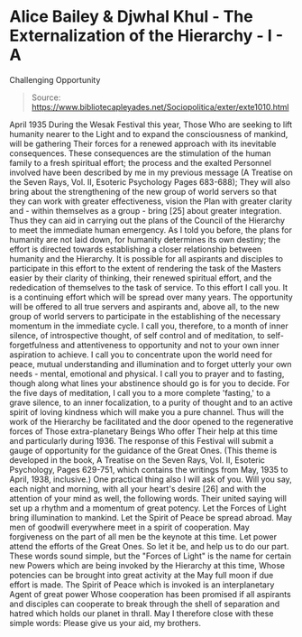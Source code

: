 # Alice Bailey & Djwhal Khul - The Externalization of the Hierarchy - I - A
Challenging Opportunity

> Source: https://www.bibliotecapleyades.net/Sociopolitica/exter/exte1010.html

April 1935
During the Wesak Festival this year, Those Who are seeking to lift humanity nearer to the Light and to expand the consciousness of mankind, will be gathering Their forces for a renewed approach with its inevitable consequences. These consequences are the stimulation of the human family to a fresh spiritual effort; the process and the exalted Personnel involved have been described by me in my previous message (A Treatise on the Seven Rays, Vol. II, Esoteric Psychology Pages 683-688); They will also bring about the strengthening of the new group of world servers so that they can work with greater effectiveness, vision the Plan with greater clarity and - within themselves as a group - bring [25] about greater integration. Thus they can aid in carrying out the plans of the Council of the Hierarchy to meet the immediate human emergency. As I told you before, the plans for humanity are not laid down, for humanity determines its own destiny; the effort is directed towards establishing a closer relationship between humanity and the Hierarchy.
It is possible for all aspirants and disciples to participate in this effort to the extent of rendering the task of the Masters easier by their clarity of thinking, their renewed spiritual effort, and the rededication of themselves to the task of service. To this effort I call you. It is a continuing effort which will be spread over many years. The opportunity will be offered to all true servers and aspirants and, above all, to the new group of world servers to participate in the establishing of the necessary momentum in the immediate cycle.
I call you, therefore, to a month of inner silence, of introspective thought, of self control and of meditation, to self-forgetfulness and attentiveness to opportunity and not to your own inner aspiration to achieve. I call you to concentrate upon the world need for peace, mutual understanding and illumination and to forget utterly your own needs - mental, emotional and physical. I call you to prayer and to fasting, though along what lines your abstinence should go is for you to decide. For the five days of meditation, I call you to a more complete 'fasting,' to a grave silence, to an inner focalization, to a purity of thought and to an active spirit of loving kindness which will make you a pure channel. Thus will the work of the Hierarchy be facilitated and the door opened to the regenerative forces of Those extra-planetary Beings Who offer Their help at this time and particularly during 1936. The response of this Festival will submit a gauge of opportunity for the guidance of the Great Ones. (This theme is developed in the book, A Treatise on the Seven Rays, Vol. II, Esoteric Psychology, Pages 629-751, which contains the writings from May, 1935 to April, 1938, inclusive.)
One practical thing also I will ask of you. Will you say, each night and morning, with all your heart's desire [26] and with the attention of your mind as well, the following words. Their united saying will set up a rhythm and a momentum of great potency.
Let the Forces of Light bring illumination to mankind. Let the Spirit of Peace be spread abroad. May men of goodwill everywhere meet in a spirit of cooperation. May forgiveness on the part of all men be the keynote at this time. Let power attend the efforts of the Great Ones. So let it be, and help us to do our part.
These words sound simple, but the "Forces of Light" is the name for certain new Powers which are being invoked by the Hierarchy at this time, Whose potencies can be brought into great activity at the May full moon if due effort is made. The Spirit of Peace which is invoked is an interplanetary Agent of great power Whose cooperation has been promised if all aspirants and disciples can cooperate to break through the shell of separation and hatred which holds our planet in thrall.
May I therefore close with these simple words: Please give us your aid, my brothers.
